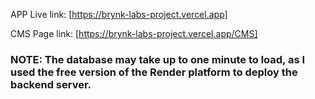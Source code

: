 APP Live link: [https://brynk-labs-project.vercel.app]

CMS Page link: [https://brynk-labs-project.vercel.app/CMS]
### NOTE: The database may take up to one minute to load, as I used the free version of the Render platform to deploy the backend server.
